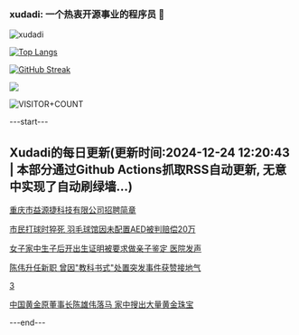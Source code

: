### xudadi: 一个热衷开源事业的程序员 👋

![xudadi](https://github-readme-stats-git-masterorgs-github-readme-stats-team.vercel.app/api?username=xudadi)

[![Top Langs](https://github-readme-stats.vercel.app/api/top-langs/?username=xudadi)](https://github.com/anuraghazra/github-readme-stats)

[![GitHub Streak](https://streak-stats.demolab.com?user=xudadi&locale=zh_Hans)](https://git.io/streak-stats)

![](https://raw.githubusercontent.com/xudadi/xudadi/main/assets/github-contribution-grid-snake.svg)

![VISITOR+COUNT](https://komarev.com/ghpvc/?username=xudadi&label=VISITOR+COUNT)


---start---

## Xudadi的每日更新(更新时间:2024-12-24 12:20:43 | 本部分通过Github Actions抓取RSS自动更新, 无意中实现了自动刷绿墙...)

[重庆市益源捷科技有限公司招聘简章](https://www.gongkaoleida.com/article/2241122)

[市民打球时猝死 羽毛球馆因未配置AED被判赔偿20万](https://m.163.com/news/article/JK4C9EBQ053469LG.html)

[女子家中生子后开出生证明被要求做亲子鉴定 医院发声](https://m.163.com/news/article/JK4IM0VQ05129QAF.html)

[陈伟升任新职 曾因"教科书式"处置突发事件获赞接地气](https://m.163.com/news/article/JK4JUN7G0530M570.html)

[3](https://m.163.com/touch/news/sub/domestic)

[中国黄金原董事长陈雄伟落马 家中搜出大量黄金珠宝](https://m.163.com/news/article/JK4DC0G00519DDQ2.html)

---end---
